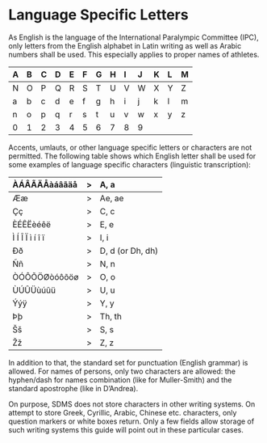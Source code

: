 # Language Specific Letters

As English is the language of the International Paralympic Committee (IPC), only letters from the English alphabet in Latin writing as well as Arabic numbers shall be used. This especially applies to proper names of athletes.

| A    | B    | C    | D    | E    | F    | G    | H    | I    | J    | K    | L    | M    |
| :--- | :--- | :--- | :--- | :--- | :--- | :--- | :--- | :--- | :--- | :--- | :--- | :--- |
| N    | O    | P    | Q    | R    | S    | T    | U    | V    | W    | X    | Y    | Z    |
| a    | b    | c    | d    | e    | f    | g    | h    | i    | j    | k    | l    | m    |
| n    | o    | p    | q    | r    | s    | t    | u    | v    | w    | x    | y    | z    |
| 0    | 1    | 2    | 3    | 4    | 5    | 6    | 7    | 8    | 9    |      |      |      |

Accents, umlauts, or other language specific letters or characters are not permitted. The following table shows which English letter shall be used for some examples of language specific characters (linguistic transcription):

| ÀÁÂÃÄÅàáâãäå    | >    | A, a             |
| :-------------- | :--- | :--------------- |
| Ææ              | >    | Ae, ae           |
| Çç              | >    | C, c             |
| ÈÉÊËèéêë        | >    | E, e             |
| Ì Í Î Ï ì í î ï | >    | I, i             |
| Ðð              | >    | D, d (or Dh, dh) |
| Ññ              | >    | N, n             |
| ÒÓÔÕÖØòóôõöø    | >    | O, o             |
| ÙÚÛÜùúûü        | >    | U, u             |
| Ýýÿ             | >    | Y, y             |
| Þþ              | >    | Th, th           |
| Šš              | >    | S, s             |
| Žž              | >    | Z, z             |

In addition to that, the standard set for punctuation (English grammar) is allowed. For names of persons, only two characters are allowed: the hyphen/dash for names combination (like for Muller-Smith) and the standard apostrophe (like in D’Andrea).

On purpose, SDMS does not store characters in other writing systems. On attempt to store Greek, Cyrillic, Arabic, Chinese etc. characters, only question markers or white boxes return. Only a few fields allow storage of such writing systems this guide will point out in these particular cases.